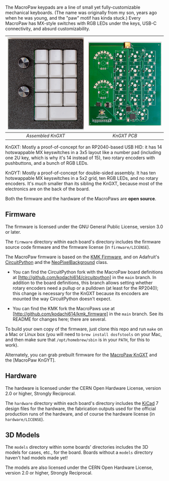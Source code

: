 The MacroPaw keypads are a line of small yet fully-customizable mechanical
keyboards. (The name was originally from my son, years ago when he was young,
and the "paw" motif has kinda stuck.) Every MacroPaw has MX-style switches
with RGB LEDs under the keys, USB-C connectivity, and absurd customizability.

| ![](photos/KnGXT.png) | ![](photos/KnGXT-board-top.png) |
| :-: | :-: |
| _Assembled KnGXT_     | _KnGXT PCB_ |

KnGXT: Mostly a proof-of-concept for an RP2040-based USB HID: it has 14
       hotswappable MX keyswitches in a 3x5 layout like a number pad
       (including one 2U key, which is why it's 14 instead of 15), two rotary
       encoders with pushbuttons, and a bunch of RGB LEDs.

KnGYT: Mostly a proof-of-concept for double-sided assembly. It has ten
       hotswappable MX keyswitches in a 5x2 grid, ten RGB LEDs, and no rotary
       encoders. It's _much_ smaller than its sibling the KnGXT, because most
       of the electronics are on the back of the board.

Both the firmware and the hardware of the MacroPaws are **open source**.

## Firmware

The firmware is licensed under the GNU General Public License, version 3.0 or
later.

The `firmware` directory within each board's directory includes the firmware
source code firmware and the firmware license (in `firmware/LICENSE`).

The MacroPaw firmware is based on the [KMK Firmware], and on Adafruit's
[CircuitPython] and the [NeoPixelBackground] class.

- You can find the CircuitPython fork with the MacroPaw board definitions at
  [http://github.com/kodachi614/circuitpython] in the `main` branch. In
  addition to the board definitions, this branch allows setting whether rotary
  encoders need a pullup or a pulldown (at least for the RP2040); this change
  is necessary for the KnGXT because its encoders are mounted the way
  CircuitPython doesn't expect.

- You can find the KMK fork the MacroPaws use at
 [http://github.com/kodachi614/kmk_firmware] in the `main` branch. See its
 README for changes here; there are several.

To build your own copy of the firmware, just clone this repo and run `make` on
a Mac or Linux box (you will need to `brew install dosfstools` on your Mac,
and then make sure that `/opt/homebrew/sbin` is in your `PATH`, for this to
work).

Alternately, you can grab prebuilt firmware for the [MacroPaw KnGXT] and the [MacroPaw KnGYT].

[KMK Firmware]: https://github.com/KMKfw/kmk_firmware/
[CircuitPython]: https://circuitpython.org/
[NeoPixelBackground]: https://learn.adafruit.com/intro-to-rp2040-pio-with-circuitpython/advanced-using-pio-to-drive-neopixels-in-the-background
[MacroPaw KnGXT]: https://www.kodachi.com/firmware/macropaw-KnGXT.uf2
[MacroPaw KnGXC]: https://www.kodachi.com/firmware/macropaw-KnGYT.uf2

## Hardware

The hardware is licensed under the CERN Open Hardware License, version 2.0
or higher, Strongly Reciprocal.

The `hardware` directory within each board's directory includes the [KiCad] 7
design files for the hardware, the fabrication outputs used for the official
production runs of the hardware, and of course the hardware license (in
`hardware/LICENSE`).

[KiCad]: https://www.kicad.org/

## 3D Models

The `models` directory within some boards' directories includes the 3D models
for cases, etc., for the board. Boards without a `models` directory haven't
had models made yet!

The models are also licensed under the CERN Open Hardware License, version 2.0
or higher, Strongly Reciprocal.